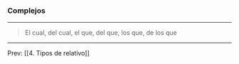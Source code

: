 ### Complejos
___
> El cual, del cual, el que, del que, los que, de los que
___
Prev: [[4. Tipos de relativo]]